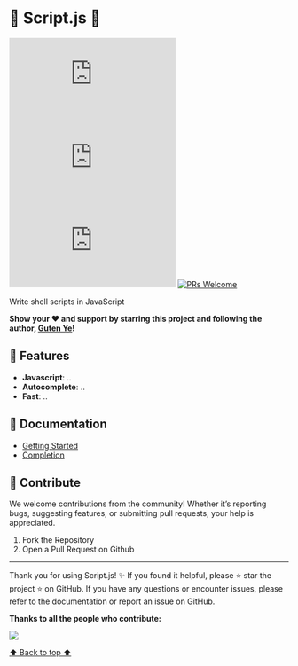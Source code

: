 # 🧩 Script.js 🧩

[![Stars](https://img.shields.io/github/stars/gutenye/script.js?style=social)](https://github.com/gutenye/script.js) [![NPM Version](https://img.shields.io/npm/v/@gutenye/script.js)](https://www.npmjs.com/package/@gutenye/script.js) [![License](https://img.shields.io/github/license/gutenye/script.js?color=blue)](https://github.com/gutenye/script.js/blob/main/LICENSE) [![PRs Welcome](https://img.shields.io/badge/PRs-welcome-blue)](https://github.com/gutenye/script.js#-contribute)

Write shell scripts in JavaScript

**Show your ❤️ and support by starring this project and following the author, [Guten Ye](https://github.com/gutenye)!**

## 🌟 Features

- **Javascript**: ..
- **Autocomplete**: .. 
- **Fast**: ..

## 📖 Documentation

- [Getting Started](./docs/Getting%20Started.md)
- [Completion](./docs/Completion.md)

## 🤝 Contribute

We welcome contributions from the community! Whether it’s reporting bugs, suggesting features, or submitting pull requests, your help is appreciated.

1. Fork the Repository
2. Open a Pull Request on Github

---

Thank you for using Script.js! ✨ If you found it helpful, please ⭐️ star the project ️️⭐ on GitHub. If you have any questions or encounter issues, please refer to the documentation or report an issue on GitHub.

**Thanks to all the people who contribute:**

[![](https://contrib.rocks/image?repo=gutenye/script.js)](https://github.com/gutenye/script.js/graphs/contributors)

[⬆ Back to top ⬆](#readme)